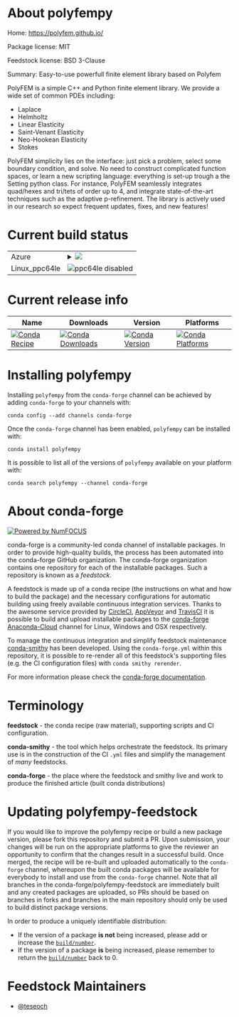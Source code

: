 About polyfempy
===============

Home: https://polyfem.github.io/

Package license: MIT

Feedstock license: BSD 3-Clause

Summary: Easy-to-use powerfull finite element library based on Polyfem

PolyFEM is a simple C++ and Python finite element library. We provide a wide set of common PDEs including:<br/>
- Laplace
- Helmholtz
- Linear Elasticity
- Saint-Venant Elasticity
- Neo-Hookean Elasticity
- Stokes<br/>

PolyFEM simplicity lies on the interface: just pick a problem, select some boundary condition, and solve.
No need to construct complicated function spaces, or learn a new scripting language: everything is set-up trough a the Setting python class.
For instance, PolyFEM seamlessly integrates quad/hexes and tri/tets of order up to 4, and integrate state-of-the-art techniques such as the adaptive p-refinement.
The library is actively used in our research so expect frequent updates, fixes, and new features!


Current build status
====================


<table>
    
  <tr>
    <td>Azure</td>
    <td>
      <details>
        <summary>
          <a href="https://dev.azure.com/conda-forge/feedstock-builds/_build/latest?definitionId=6182&branchName=master">
            <img src="https://dev.azure.com/conda-forge/feedstock-builds/_apis/build/status/polyfempy-feedstock?branchName=master">
          </a>
        </summary>
        <table>
          <thead><tr><th>Variant</th><th>Status</th></tr></thead>
          <tbody><tr>
              <td>linux_python3.6</td>
              <td>
                <a href="https://dev.azure.com/conda-forge/feedstock-builds/_build/latest?definitionId=6182&branchName=master">
                  <img src="https://dev.azure.com/conda-forge/feedstock-builds/_apis/build/status/polyfempy-feedstock?branchName=master&jobName=linux&configuration=linux_python3.6" alt="variant">
                </a>
              </td>
            </tr><tr>
              <td>linux_python3.7</td>
              <td>
                <a href="https://dev.azure.com/conda-forge/feedstock-builds/_build/latest?definitionId=6182&branchName=master">
                  <img src="https://dev.azure.com/conda-forge/feedstock-builds/_apis/build/status/polyfempy-feedstock?branchName=master&jobName=linux&configuration=linux_python3.7" alt="variant">
                </a>
              </td>
            </tr><tr>
              <td>linux_python3.8</td>
              <td>
                <a href="https://dev.azure.com/conda-forge/feedstock-builds/_build/latest?definitionId=6182&branchName=master">
                  <img src="https://dev.azure.com/conda-forge/feedstock-builds/_apis/build/status/polyfempy-feedstock?branchName=master&jobName=linux&configuration=linux_python3.8" alt="variant">
                </a>
              </td>
            </tr><tr>
              <td>osx_python3.6</td>
              <td>
                <a href="https://dev.azure.com/conda-forge/feedstock-builds/_build/latest?definitionId=6182&branchName=master">
                  <img src="https://dev.azure.com/conda-forge/feedstock-builds/_apis/build/status/polyfempy-feedstock?branchName=master&jobName=osx&configuration=osx_python3.6" alt="variant">
                </a>
              </td>
            </tr><tr>
              <td>osx_python3.7</td>
              <td>
                <a href="https://dev.azure.com/conda-forge/feedstock-builds/_build/latest?definitionId=6182&branchName=master">
                  <img src="https://dev.azure.com/conda-forge/feedstock-builds/_apis/build/status/polyfempy-feedstock?branchName=master&jobName=osx&configuration=osx_python3.7" alt="variant">
                </a>
              </td>
            </tr><tr>
              <td>osx_python3.8</td>
              <td>
                <a href="https://dev.azure.com/conda-forge/feedstock-builds/_build/latest?definitionId=6182&branchName=master">
                  <img src="https://dev.azure.com/conda-forge/feedstock-builds/_apis/build/status/polyfempy-feedstock?branchName=master&jobName=osx&configuration=osx_python3.8" alt="variant">
                </a>
              </td>
            </tr><tr>
              <td>win_c_compilervs2015cxx_compilervs2015python3.6</td>
              <td>
                <a href="https://dev.azure.com/conda-forge/feedstock-builds/_build/latest?definitionId=6182&branchName=master">
                  <img src="https://dev.azure.com/conda-forge/feedstock-builds/_apis/build/status/polyfempy-feedstock?branchName=master&jobName=win&configuration=win_c_compilervs2015cxx_compilervs2015python3.6" alt="variant">
                </a>
              </td>
            </tr><tr>
              <td>win_c_compilervs2015cxx_compilervs2015python3.7</td>
              <td>
                <a href="https://dev.azure.com/conda-forge/feedstock-builds/_build/latest?definitionId=6182&branchName=master">
                  <img src="https://dev.azure.com/conda-forge/feedstock-builds/_apis/build/status/polyfempy-feedstock?branchName=master&jobName=win&configuration=win_c_compilervs2015cxx_compilervs2015python3.7" alt="variant">
                </a>
              </td>
            </tr><tr>
              <td>win_c_compilervs2015cxx_compilervs2015python3.8</td>
              <td>
                <a href="https://dev.azure.com/conda-forge/feedstock-builds/_build/latest?definitionId=6182&branchName=master">
                  <img src="https://dev.azure.com/conda-forge/feedstock-builds/_apis/build/status/polyfempy-feedstock?branchName=master&jobName=win&configuration=win_c_compilervs2015cxx_compilervs2015python3.8" alt="variant">
                </a>
              </td>
            </tr>
          </tbody>
        </table>
      </details>
    </td>
  </tr>
  <tr>
    <td>Linux_ppc64le</td>
    <td>
      <img src="https://img.shields.io/badge/ppc64le-disabled-lightgrey.svg" alt="ppc64le disabled">
    </td>
  </tr>
</table>

Current release info
====================

| Name | Downloads | Version | Platforms |
| --- | --- | --- | --- |
| [![Conda Recipe](https://img.shields.io/badge/recipe-polyfempy-green.svg)](https://anaconda.org/conda-forge/polyfempy) | [![Conda Downloads](https://img.shields.io/conda/dn/conda-forge/polyfempy.svg)](https://anaconda.org/conda-forge/polyfempy) | [![Conda Version](https://img.shields.io/conda/vn/conda-forge/polyfempy.svg)](https://anaconda.org/conda-forge/polyfempy) | [![Conda Platforms](https://img.shields.io/conda/pn/conda-forge/polyfempy.svg)](https://anaconda.org/conda-forge/polyfempy) |

Installing polyfempy
====================

Installing `polyfempy` from the `conda-forge` channel can be achieved by adding `conda-forge` to your channels with:

```
conda config --add channels conda-forge
```

Once the `conda-forge` channel has been enabled, `polyfempy` can be installed with:

```
conda install polyfempy
```

It is possible to list all of the versions of `polyfempy` available on your platform with:

```
conda search polyfempy --channel conda-forge
```


About conda-forge
=================

[![Powered by NumFOCUS](https://img.shields.io/badge/powered%20by-NumFOCUS-orange.svg?style=flat&colorA=E1523D&colorB=007D8A)](http://numfocus.org)

conda-forge is a community-led conda channel of installable packages.
In order to provide high-quality builds, the process has been automated into the
conda-forge GitHub organization. The conda-forge organization contains one repository
for each of the installable packages. Such a repository is known as a *feedstock*.

A feedstock is made up of a conda recipe (the instructions on what and how to build
the package) and the necessary configurations for automatic building using freely
available continuous integration services. Thanks to the awesome service provided by
[CircleCI](https://circleci.com/), [AppVeyor](https://www.appveyor.com/)
and [TravisCI](https://travis-ci.org/) it is possible to build and upload installable
packages to the [conda-forge](https://anaconda.org/conda-forge)
[Anaconda-Cloud](https://anaconda.org/) channel for Linux, Windows and OSX respectively.

To manage the continuous integration and simplify feedstock maintenance
[conda-smithy](https://github.com/conda-forge/conda-smithy) has been developed.
Using the ``conda-forge.yml`` within this repository, it is possible to re-render all of
this feedstock's supporting files (e.g. the CI configuration files) with ``conda smithy rerender``.

For more information please check the [conda-forge documentation](https://conda-forge.org/docs/).

Terminology
===========

**feedstock** - the conda recipe (raw material), supporting scripts and CI configuration.

**conda-smithy** - the tool which helps orchestrate the feedstock.
                   Its primary use is in the construction of the CI ``.yml`` files
                   and simplify the management of *many* feedstocks.

**conda-forge** - the place where the feedstock and smithy live and work to
                  produce the finished article (built conda distributions)


Updating polyfempy-feedstock
============================

If you would like to improve the polyfempy recipe or build a new
package version, please fork this repository and submit a PR. Upon submission,
your changes will be run on the appropriate platforms to give the reviewer an
opportunity to confirm that the changes result in a successful build. Once
merged, the recipe will be re-built and uploaded automatically to the
`conda-forge` channel, whereupon the built conda packages will be available for
everybody to install and use from the `conda-forge` channel.
Note that all branches in the conda-forge/polyfempy-feedstock are
immediately built and any created packages are uploaded, so PRs should be based
on branches in forks and branches in the main repository should only be used to
build distinct package versions.

In order to produce a uniquely identifiable distribution:
 * If the version of a package **is not** being increased, please add or increase
   the [``build/number``](https://conda.io/docs/user-guide/tasks/build-packages/define-metadata.html#build-number-and-string).
 * If the version of a package **is** being increased, please remember to return
   the [``build/number``](https://conda.io/docs/user-guide/tasks/build-packages/define-metadata.html#build-number-and-string)
   back to 0.

Feedstock Maintainers
=====================

* [@teseoch](https://github.com/teseoch/)

